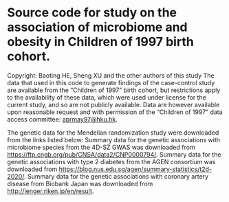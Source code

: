 # Source code for study on the association of microbiome and obesity in Children of 1997 birth cohort.
Copyright: Baoting HE, Sheng XU and the other authors of this study
The data that used in this code to generate findings of the case-control study are available from the “Children of 1997” birth cohort, but restrictions apply to the availability of these data, which were used under license for the current study, and so are not publicly available. Data are however available upon reasonable request and with permission of the “Children of 1997” data access committee: aprmay97@hku.hk. 

The genetic data for the Mendelian randomization study were downloaded from the links listed below:
Summary data for the genetic associations with microbiome species from the 4D-SZ GWAS was downloaded from https://ftp.cngb.org/pub/CNSA/data2/CNP0000794/.
Summary data for the genetic associations with type 2 diabetes from the AGEN consortium was downloaded from https://blog.nus.edu.sg/agen/summary-statistics/t2d-2020/. 
Summary data for the genetic associations with coronary artery disease from Biobank Japan was downloaded from http://jenger.riken.jp/en/result.

